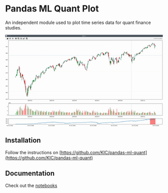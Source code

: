 # Pandas ML Quant Plot

An independent module used to plot time series data for quant finance studies. 
 
![showcase][ghi1]
 
## Installation
Follow the instructions on [https://github.com/KIC/pandas-ml-quant](https://github.com/KIC/pandas-ml-quant)

## Documentation
Check out the [notebooks][ghl1]

[ghl1]: https://github.com/KIC/pandas-ml-quant/tree/0.2.4/pandas-ta-quant-plot/./examples
[ghi1]: https://github.com/KIC/pandas-ml-quant/raw/0.2.4/pandas-ta-quant-plot/../.readme/videos/ta_plot.gif
